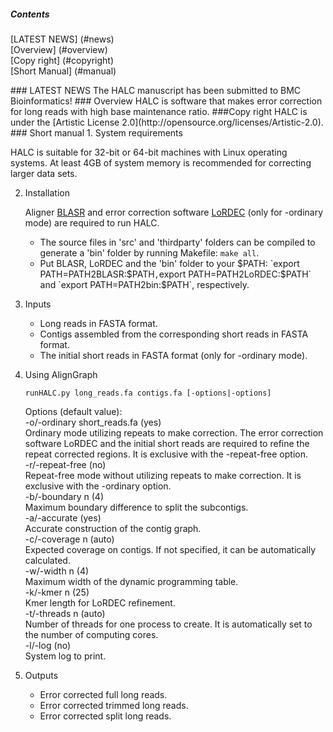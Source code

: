 ##### Contents
[LATEST NEWS] (#news)  
[Overview] (#overview)  
[Copy right] (#copyright)  
[Short Manual] (#manual)  

<a name="news"/>
### LATEST NEWS
The HALC manuscript has been submitted to BMC Bioinformatics!

<a name="overview"/>
### Overview
HALC is software that makes error correction for long reads with high base maintenance ratio.

<a name="copyright"/>
###Copy right
HALC is under the [Artistic License 2.0](http://opensource.org/licenses/Artistic-2.0).

<a name="manual"/>
### Short manual
1. System requirements

   HALC is suitable for 32-bit or 64-bit machines with Linux operating systems. At least 4GB of system memory is recommended for correcting larger data sets.

2. Installation

   Aligner [BLASR](https://github.com/PacificBiosciences/blasr) and error correction software [LoRDEC](http://www.atgc-montpellier.fr/lordec/) (only for -ordinary mode) are required to run HALC.
   * The source files in 'src' and 'thirdparty' folders can be compiled to generate a 'bin' folder by running Makefile: `make all`.
   * Put BLASR, LoRDEC and the 'bin' folder to your $PATH: `export PATH=PATH2BLASR:$PATH` , `export PATH=PATH2LoRDEC:$PATH` and `export PATH=PATH2bin:$PATH`, respectively.

3. Inputs
   * Long reads in FASTA format.
   * Contigs assembled from the corresponding short reads in FASTA format.
   * The initial short reads in FASTA format (only for -ordinary mode).

4. Using AlignGraph

   ```
   runHALC.py long_reads.fa contigs.fa [-options|-options]
   ```

   <p>Options (default value):<br>
   -o/-ordinary short_reads.fa (yes)<br>
   Ordinary mode utilizing repeats to make correction. The error correction software LoRDEC and the initial short reads are required to refine the repeat corrected regions. It is exclusive with the -repeat-free option.<br>
   -r/-repeat-free (no)<br>
   Repeat-free mode without utilizing repeats to make correction. It is exclusive with the -ordinary option.<br>
   -b/-boundary n (4)<br>
   Maximum boundary difference to split the subcontigs.<br>
   -a/-accurate (yes)<br>
   Accurate construction of the contig graph.<br>
   -c/-coverage n (auto)<br>
   Expected coverage on contigs. If not specified, it can be automatically calculated.<br>
   -w/-width n (4)<br>
   Maximum width of the dynamic programming table.<br>
   -k/-kmer n (25)<br>
   Kmer length for LoRDEC refinement.<br>
   -t/-threads n (auto)<br>
   Number of threads for one process to create. It is automatically set to the number of computing cores.<br>
   -l/-log (no)<br>
   System log to print.</p>
   
5. Outputs
   * Error corrected full long reads.
   * Error corrected trimmed long reads.
   * Error corrected split long reads.

